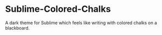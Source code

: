 # Sublime-Colored-Chalks
A dark theme for Sublime which feels like writing with colored chalks on a blackboard. 
